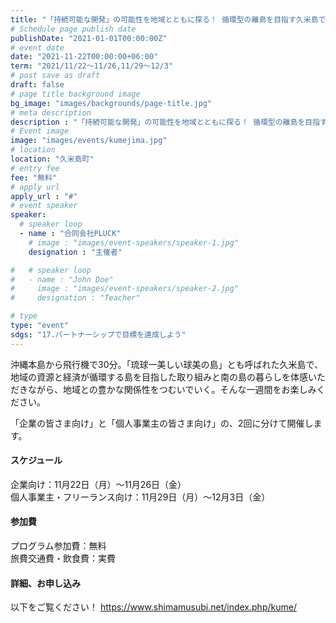 ```yaml
---
title: "「持続可能な開発」の可能性を地域とともに探る！ 循環型の離島を目指す久米島でのワーケーション4泊5日"
# Schedule page publish date
publishDate: "2021-01-01T00:00:00Z"
# event date
date: "2021-11-22T00:00:00+06:00"
term: "2021/11/22～11/26,11/29～12/3"
# post save as draft
draft: false
# page title background image
bg_image: "images/backgrounds/page-title.jpg"
# meta description
description : "「持続可能な開発」の可能性を地域とともに探る！ 循環型の離島を目指す久米島でのワーケーション4泊5日"
# Event image
image: "images/events/kumejima.jpg"
# location
location: "久米島町"
# entry fee
fee: "無料"
# apply url
apply_url : "#"
# event speaker
speaker:
  # speaker loop
  - name : "合同会社PLUCK"
    # image : "images/event-speakers/speaker-1.jpg"
    designation : "主催者"

#   # speaker loop
#   - name : "John Doe"
#     image : "images/event-speakers/speaker-2.jpg"
#     designation : "Teacher"

# type
type: "event"
sdgs: "17.パートナーシップで目標を達成しよう"
---
```


沖縄本島から飛行機で30分。「琉球一美しい球美の島」とも呼ばれた久米島で、地域の資源と経済が循環する島を目指した取り組みと南の島の暮らしを体感いただきながら、地域との豊かな関係性をつむいでいく。そんな一週間をお楽しみください。  
  
「企業の皆さま向け」と「個人事業主の皆さま向け」の、2回に分けて開催します。  
  
#### スケジュール
企業向け：11月22日（月）〜11月26日（金）  
個人事業主・フリーランス向け：11月29日（月）〜12月3日（金）  
  
#### 参加費
プログラム参加費：無料  
旅費交通費・飲食費：実費  
  
#### 詳細、お申し込み
以下をご覧ください！
https://www.shimamusubi.net/index.php/kume/